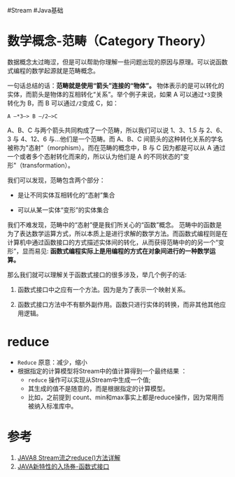 #Stream #Java基础 

# 数学概念-范畴（Category Theory）

数据概念太过晦涩，但是可以帮助你理解一些问题出现的原因与原理。可以说函数式编程的数学起源就是范畴概念。

一句话总结的话：**范畴就是使用“箭头”连接的“物体”。**
物体表示的是可以转化的实体，而箭头是物体的互相转化“关系”。举个例子来说，如果 A 可以通过`*3`变换转化为 B，而 B 可以通过`/2`变成 C，如：

`A —*3—> B —/2—>C`  

  

A、B、C 与两个箭头共同构成了一个范畴，所以我们可以说 1、3、1.5 与 2、6、3 与 4、12、6 与...他们是一个范畴。而 A、B、C 间箭头的这种转化关系的学名被称为"态射"（morphism）。而在范畴的概念中，B 与 C 因为都是可以从 A 通过一个或者多个态射转化而来的，所以认为他们是 A 的不同状态的"变形"（transformation）。

我们可以发现，范畴包含两个部分：
-   是让不同实体互相转化的“态射”集合
    
-   可以从某一实体“变形”的实体集合

我们不难发现，范畴中的“态射”便是我们所关心的“函数”概念。
范畴中的函数是为了表达数学运算方式，所以本质上是进行求解的数学方法。而函数式编程则是在计算机中通过函数接口的方式描述实体间的转化，从而获得范畴中的的另一个“变形”，显而易见:
**函数式编程实际上是用编程的方式在对象间进行的一种数学运算。**

那么我们就可以理解关于函数式接口的很多涉及，举几个例子的话:

1.  函数式接口中之应有一个方法。因为是为了表示一个映射关系。
    
2.  函数式接口方法中不有额外副作用。函数只进行实体的转换，而非其他其他应用逻辑。

# reduce
-   `Reduce` 原意：减少，缩小
-   根据指定的计算模型将Stream中的值计算得到一个最终结果  ：
	- `reduce` 操作可以实现从Stream中生成一个值;
	- 其生成的值不是随意的，而是根据指定的计算模型。
	- 比如，之前提到 count、min和max事实上都是reduce操作，因为常用而被纳入标准库中。
# 参考
1. [JAVA8 Stream流之reduce()方法详解](https://www.cnblogs.com/MrYuChen-Blog/p/14061320.html)
2. [JAVA新特性的入场券-函数式接口](https://xie.infoq.cn/article/a8ef07f9558032814ce169588)